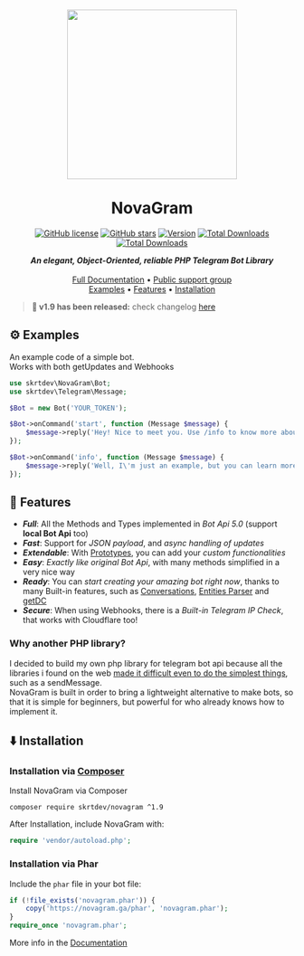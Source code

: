 <h1 align=center>
    <img src="https://cdn.pixabay.com/photo/2021/05/04/11/13/telegram-6228343_960_720.png" width=300>
    <br><br>
    NovaGram
</h1>
<div align=center>
    
[![GitHub license](https://img.shields.io/github/license/skrtdev/NovaGram)](https://github.com/skrtdev/NovaGram/blob/master/LICENSE) [![GitHub stars](https://img.shields.io/github/stars/skrtdev/NovaGram)](https://github.com/skrtdev/NovaGram/stargazers) [![Version](https://poser.pugx.org/skrtdev/novagram/version)](https://github.com/skrtdev/NovaGram/releases)  [![Total Downloads](https://poser.pugx.org/skrtdev/novagram/downloads)](https://packagist.org/packages/skrtdev/novagram) [![Total Downloads](https://img.shields.io/static/v1?label=telegram&message=group&color=blue&logo=telegram)](https://t.me/joinchat/JdBNOEqGheC33G476FiB2g)

</div>

<p align="center">
<b><i>An elegant, Object-Oriented, reliable PHP Telegram Bot Library</i></b><br><br>
<a href="https://docs.novagram.ga">Full Documentation</a> •
<a href="https://t.me/joinchat/JdBNOEqGheC33G476FiB2g">Public support group</a><br>
<a href="#-examples">Examples</a> •
<a href="#-features">Features</a> •
<a href="#-installation">Installation</a>
</p>

> **🌟 v1.9 has been released:** check changelog [here](https://github.com/skrtdev/NovaGram/blob/master/CHANGELOG.md#v19---source-code)

## ⚙️ Examples
An example code of a simple bot.  
Works with both getUpdates and Webhooks
```php
use skrtdev\NovaGram\Bot;
use skrtdev\Telegram\Message;

$Bot = new Bot('YOUR_TOKEN');

$Bot->onCommand('start', function (Message $message) {
    $message->reply('Hey! Nice to meet you. Use /info to know more about me.');
});

$Bot->onCommand('info', function (Message $message) {
    $message->reply('Well, I\'m just an example, but you can learn more about NovaGram at docs.novagram.ga');
});
```

## 📎 Features

- ***Full***: All the Methods and Types implemented in *Bot Api 5.0* (support **local Bot Api** too)  
- ***Fast***: Support for *JSON payload*, and *async handling of updates*  
- ***Extendable***: With [Prototypes](https://docs.novagram.ga/prototypes.html), you can add your *custom functionalities*  
- ***Easy***: *Exactly like original Bot Api*, with many methods simplified in a very nice way  
- ***Ready***: You can *start creating your amazing bot right now*, thanks to many Built-in features, such as [Conversations](https://docs.novagram.ga/database.html), [Entities Parser](https://docs.novagram.ga/objects.html) and [getDC](https://docs.novagram.ga/docs.html#getUsernameDC)  
- ***Secure***: When using Webhooks, there is a *Built-in Telegram IP Check*, that works with Cloudflare too!  

### Why another PHP library?

I decided to build my own php library for telegram bot api because all the libraries i found on the web [made it difficult even to do the simplest things](docs/compare.md), such as a sendMessage.  
NovaGram is built in order to bring a lightweight alternative to make bots, so that it is simple for beginners, but powerful for who already knows how to implement it.

## ⬇️ Installation

### Installation via [Composer](https://getcomposer.org)

Install NovaGram via Composer  
```
composer require skrtdev/novagram ^1.9
```

After Installation, include NovaGram with:
```php
require 'vendor/autoload.php';
```

### Installation via Phar

Include the `phar` file in your bot file:
```php
if (!file_exists('novagram.phar')) {
    copy('https://novagram.ga/phar', 'novagram.phar');
}
require_once 'novagram.phar';
```

More info in the [Documentation](https://docs.novagram.ga)  
